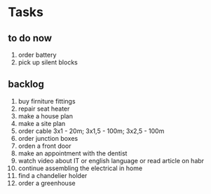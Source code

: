 #      Tasks

## to do now

1. order battery
2. pick up silent blocks

## backlog

1. buy firniture fittings
2. repair seat heater
3. make a house plan
4. make a site plan
5. order cable 3x1 - 20m; 3x1,5 - 100m; 3x2,5 - 100m
6. order junction boxes
7. orden a front door
8. make an appointment with the dentist
9. watch video about IT or english language or read article on habr
10. continue assembling the electrical in home
11. find a chandelier holder
12. order a greenhouse


